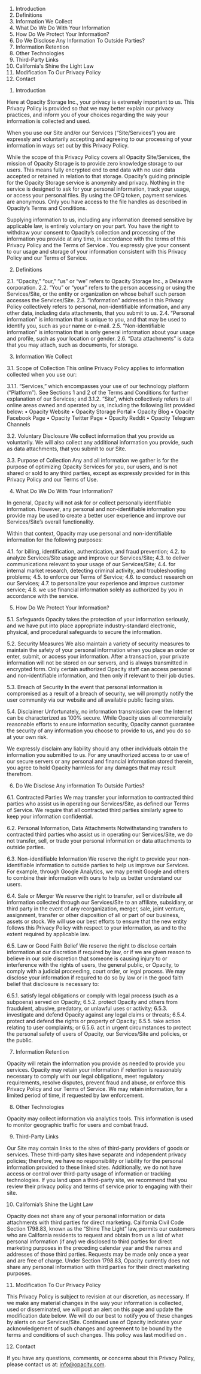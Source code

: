 1.  Introduction
2.  Definitions
3.  Information We Collect
4.  What Do We Do With Your Information
5.  How Do We Protect Your Information?
6.  Do We Disclose Any Information To Outside Parties?
7.  Information Retention
8.  Other Technologies
9.  Third-Party Links
10. California's Shine the Light Law
11. Modification To Our Privacy Policy
12. Contact

1)  Introduction

Here at Opacity Storage Inc., your privacy is extremely important to us. This Privacy Policy is provided so that we may better explain our privacy practices, and inform you of your choices regarding the way your information is collected and used.

When you use our Site and/or our Services (“Site/Services”) you are expressly and voluntarily accepting and agreeing to our processing of your information in ways set out by this Privacy Policy.

While the scope of this Privacy Policy covers all Opacity Site/Services, the mission of Opacity Storage is to provide zero knowledge storage to our users. This means fully encrypted end to end data with no user data accepted or retained in relation to that storage. Opacity’s guiding principle for the Opacity Storage service is anonymity and privacy. Nothing in the service is designed to ask for your personal information, track your usage, or access your personal files. By using the OPQ token, payment services are anonymous. Only you have access to the file handles as described in Opacity’s Terms and Conditions.

Supplying information to us, including any information deemed sensitive by applicable law, is entirely voluntary on your part. You have the right to withdraw your consent to Opacity’s collection and processing of the information you provide at any time, in accordance with the terms of this Privacy Policy and the Terms of Service . You expressly give your consent to our usage and storage of your information consistent with this Privacy Policy and our Terms of Service.

2.  Definitions

2.1. “Opacity,” “our,” “us” or “we” refers to Opacity Storage Inc., a Delaware corporation.
2.2. “You” or “your” refers to the person accessing or using the Services/Site, or the entity or organization on whose behalf such person accesses the Services/Site.
2.3. “Information” addressed in this Privacy Policy collectively refers to personal, non-identifiable information, and any other data, including data attachments, that you submit to us.
2.4. “Personal information” is information that is unique to you, and that may be used to identify you, such as your name or e-mail.
2.5. “Non-identifiable information” is information that is only general information about your usage and profile, such as your location or gender.
2.6. “Data attachments” is data that you may attach, such as documents, for storage.

3.  Information We Collect

3.1. Scope of Collection
This online Privacy Policy applies to information collected when you use our:

3.1.1. “Services,” which encompasses your use of our technology platform (“Platform”). See Sections 1 and 2 of the Terms and Conditions for further explanation of our Services; and
3.1.2. “Site”, which collectively refers to all online areas owned and operated by us, including the following list provided below:
• Opacity Website
• Opacity Storage Portal
• Opacity Blog
• Opacity Facebook Page
• Opacity Twitter Page
• Opacity Reddit
• Opacity Telegram Channels

3.2. Voluntary Disclosure
We collect information that you provide us voluntarily. We will also collect any additional information you provide, such as data attachments, that you submit to our Site.

3.3. Purpose of Collection
Any and all information we gather is for the purpose of optimizing Opacity Services for you, our users, and is not shared or sold to any third parties, except as expressly provided for in this Privacy Policy and our Terms of Use.

4.  What Do We Do With Your Information?

In general, Opacity will not ask for or collect personally identifiable information. However, any personal and non-identifiable information you provide may be used to create a better user experience and improve our Services/Site’s overall functionality.

Within that context, Opacity may use personal and non-identifiable information for the following purposes:

4.1. for billing, identification, authentication, and fraud prevention;
4.2. to analyze Services/Site usage and improve our Services/Site;
4.3. to deliver communications relevant to your usage of our Services/Site;
4.4. for internal market research, detecting criminal activity, and troubleshooting problems;
4.5. to enforce our Terms of Service;
4.6. to conduct research on our Services;
4.7. to personalize your experience and improve customer service;
4.8. we use financial information solely as authorized by you in accordance with the service.

5.  How Do We Protect Your Information?

5.1. Safeguards
Opacity takes the protection of your information seriously, and we have put into place appropriate industry-standard electronic, physical, and procedural safeguards to secure the information.

5.2. Security Measures
We also maintain a variety of security measures to maintain the safety of your personal information when you place an order or enter, submit, or access your information. After a transaction, your private information will not be stored on our servers, and is always transmitted in encrypted form. Only certain authorized Opacity staff can access personal and non-identifiable information, and then only if relevant to their job duties.

5.3. Breach of Security
In the event that personal information is compromised as a result of a breach of security, we will promptly notify the user community via our website and all available public facing sites.

5.4. Disclaimer
Unfortunately, no information transmission over the Internet can be characterized as 100% secure. While Opacity uses all commercially reasonable efforts to ensure information security, Opacity cannot guarantee the security of any information you choose to provide to us, and you do so at your own risk.

We expressly disclaim any liability should any other individuals obtain the information you submitted to us. For any unauthorized access to or use of our secure servers or any personal and financial information stored therein, you agree to hold Opacity harmless for any damages that may result therefrom.

6.  Do We Disclose Any information To Outside Parties?

6.1. Contracted Parties
We may transfer your information to contracted third parties who assist us in operating our Services/Site, as defined our Terms of Service. We require that all contracted third parties similarly agree to keep your information confidential.

6.2. Personal Information, Data Attachments
Notwithstanding transfers to contracted third parties who assist us in operating our Services/Site, we do not transfer, sell, or trade your personal information or data attachments to outside parties.

6.3. Non-identifiable Information
We reserve the right to provide your non-identifiable information to outside parties to help us improve our Services. For example, through Google Analytics, we may permit Google and others to combine their information with ours to help us better understand our users.

6.4. Sale or Merger
We reserve the right to transfer, sell or distribute all information collected through our Services/Site to an affiliate, subsidiary, or third party in the event of any reorganization, merger, sale, joint venture, assignment, transfer or other disposition of all or part of our business, assets or stock. We will use our best efforts to ensure that the new entity follows this Privacy Policy with respect to your information, as and to the extent required by applicable law.

6.5. Law or Good Faith Belief
We reserve the right to disclose certain information at our discretion if required by law, or if we are given reason to believe in our sole discretion that someone is causing injury to or interference with the rights of users, the general public, or Opacity, to comply with a judicial proceeding, court order, or legal process. We may disclose your information if required to do so by law or in the good faith belief that disclosure is necessary to:

6.5.1. satisfy legal obligations or comply with legal process (such as a subpoena) served on Opacity;
6.5.2. protect Opacity and others from fraudulent, abusive, predatory, or unlawful uses or activity;
6.5.3. investigate and defend Opacity against any legal claims or threats;
6.5.4. protect and defend the rights or property of Opacity;
6.5.5. take action relating to user complaints; or
6.5.6. act in urgent circumstances to protect the personal safety of users of Opacity, our Services/Site and policies, or the public.

7.  Information Retention

Opacity will retain the information you provide as needed to provide you services. Opacity may retain your information if retention is reasonably necessary to comply with our legal obligations, meet regulatory requirements, resolve disputes, prevent fraud and abuse, or enforce this Privacy Policy and our Terms of Service. We may retain information, for a limited period of time, if requested by law enforcement.

8.  Other Technologies

Opacity may collect information via analytics tools. This information is used to monitor geographic traffic for users and combat fraud.

9.  Third-Party Links

Our Site may contain links to the sites of third-party providers of goods or services. These third-party sites have separate and independent privacy policies; therefore, we have no responsibility or liability for the personal information provided to these linked sites. Additionally, we do not have access or control over third-party usage of information or tracking technologies. If you land upon a third-party site, we recommend that you review their privacy policy and terms of service prior to engaging with their site.

10. California’s Shine the Light Law

Opacity does not share any of your personal information or data attachments with third parties for direct marketing. California Civil Code Section 1798.83, known as the “Shine The Light” law, permits our customers who are California residents to request and obtain from us a list of what personal information (if any) we disclosed to third parties for direct marketing purposes in the preceding calendar year and the names and addresses of those third parties. Requests may be made only once a year and are free of charge. Under Section 1798.83, Opacity currently does not share any personal information with third parties for their direct marketing purposes.

11. Modification To Our Privacy Policy

This Privacy Policy is subject to revision at our discretion, as necessary. If we make any material changes in the way your information is collected, used or disseminated, we will post an alert on this page and update the modification date below. We will do our best to notify you of these changes by alerts on our Services/Site. Continued use of Opacity indicates your acknowledgement of such changes and agreement to be bound by the terms and conditions of such changes. This policy was last modified on <INSERT DATE>.

12. Contact

If you have any questions, comments, or concerns about this Privacy Policy, please contact us at: info@opacity.com.

